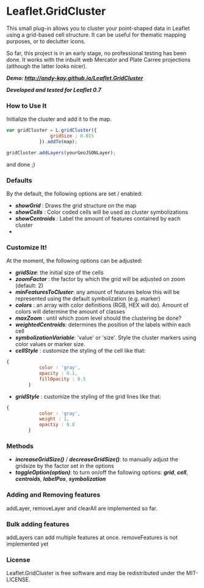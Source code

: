 Leaflet.GridCluster
===================

This small plug-in allows you to cluster your point-shaped data in Leaflet using a grid-based cell structure.
It can be useful for thematic mapping purposes, or to declutter icons.

So far, this project is in an early stage, no professional testing has been done. It works with the inbuilt web Mercator and Plate Carree projections (although the latter looks nicer).

***Demo: http://andy-kay.github.io/Leaflet.GridCluster***


***Developed and tested for Leaflet 0.7***


### How to Use It


Initialize the cluster and add it to the map.

```javascript
var gridCluster = L.gridCluster({
                gridSize : 0.015
            }).addTo(map);

gridCluster.addLayers(yourGeoJSONLayer);
```

and done ;)

### Defaults

By the default, the following options are set / enabled:
* ***showGrid*** : Draws the grid structure on the map
* ***showCells*** : Color coded cells will be used as cluster symbolizations
* ***showCentroids*** : Label the amount of features contained by each cluster
*

 

### Customize It!
At the moment, the following options can be adjusted:

* ***gridSize***: the initial size of the cells
* ***zoomFactor*** : the factor by which the grid will be adjusted on zoom (default: 2)
* ***minFeaturesToCluster***: any amount of features below this will be represented using the default symbolization (e.g. marker)
* ***colors*** : an array with color definitions (RGB, HEX will do). Amount of colors will determine the amount of classes
* ***maxZoom*** : until which zoom level should the clustering be done?
* ***weightedCentroids***: determines the position of the labels within each cell
* ***symbolizationVariable***: 'value' or 'size'. Style the cluster markers using color values or marker size.
* ***cellStyle*** : customize the styling of the cell like that: 
```javascript 
{
            color : 'gray',
            opacity : 0.1,
            fillOpacity : 0.5
        }
```
* ***gridStyle*** : customize the styling of the grid lines like that:
```javascript
{
            color : 'gray',
            weight : 1,
            opactiy : 0.8
        }
```
### Methods

* ***increaseGridSize()*** / ***decreaseGridSize()***: to manually adjust the gridsize by the factor set in the options
* ***toggleOption(option)***: to turn on/off the following options: ***grid***, ***cell***, ***centroids***, ***labelPos***, ***symbolization***


### Adding and Removing features
addLayer, removeLayer and clearAll are implemented so far.

### Bulk adding features
addLayers can add multiple features at once. removeFeatures is not implemented yet


### License

Leaflet.GridCluster is free software and may be redistributed under the MIT-LICENSE.
